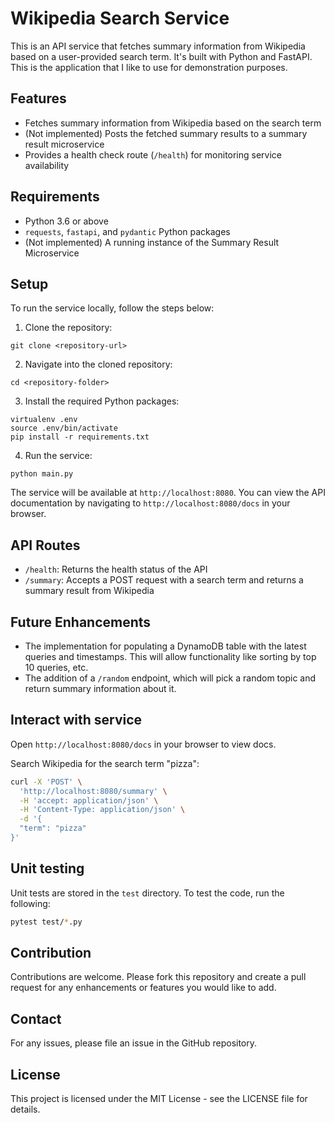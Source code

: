 # Wikipedia Search Service

This is an API service that fetches summary information from Wikipedia based on a user-provided search term. 
It's built with Python and FastAPI.
This is the application that I like to use for demonstration purposes.

## Features

- Fetches summary information from Wikipedia based on the search term
- (Not implemented) Posts the fetched summary results to a summary result microservice
- Provides a health check route (`/health`) for monitoring service availability

## Requirements

- Python 3.6 or above
- `requests`, `fastapi`, and `pydantic` Python packages
- (Not implemented) A running instance of the Summary Result Microservice

## Setup

To run the service locally, follow the steps below:

1. Clone the repository:

```
git clone <repository-url>
```

2. Navigate into the cloned repository:

```
cd <repository-folder>
```

3. Install the required Python packages:

```
virtualenv .env
source .env/bin/activate
pip install -r requirements.txt
```

4. Run the service:

```
python main.py
```

The service will be available at `http://localhost:8080`. You can view the API documentation by navigating to `http://localhost:8080/docs` in your browser.

## API Routes

- `/health`: Returns the health status of the API
- `/summary`: Accepts a POST request with a search term and returns a summary result from Wikipedia

## Future Enhancements

- The implementation for populating a DynamoDB table with the latest queries and timestamps. This will allow functionality like sorting by top 10 queries, etc.
- The addition of a `/random` endpoint, which will pick a random topic and return summary information about it.

## Interact with service

Open `http://localhost:8080/docs` in your browser to view docs.

Search Wikipedia for the search term "pizza":

```bash
curl -X 'POST' \
  'http://localhost:8080/summary' \
  -H 'accept: application/json' \
  -H 'Content-Type: application/json' \
  -d '{
  "term": "pizza"
}'
```

## Unit testing

Unit tests are stored in the `test` directory.
To test the code, run the following:

```bash
pytest test/*.py
```

## Contribution

Contributions are welcome. Please fork this repository and create a pull request for any enhancements or features you would like to add.

## Contact

For any issues, please file an issue in the GitHub repository.

## License

This project is licensed under the MIT License - see the LICENSE file for details.
